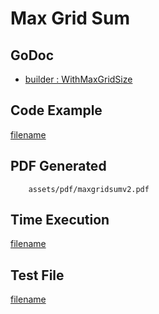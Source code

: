 # Max Grid Sum

## GoDoc
* [builder : WithMaxGridSize](https://pkg.go.dev/github.com/flanksource/maroto/v2/pkg/config#CfgBuilder.WithMaxGridSize)

## Code Example
[filename](../../assets/examples/maxgridsum/v2/main.go ':include :type=code')

## PDF Generated
```pdf
	assets/pdf/maxgridsumv2.pdf
```

## Time Execution
[filename](../../assets/text/maxgridsumv2.txt  ':include :type=code')

## Test File
[filename](https://raw.githubusercontent.com/johnfercher/maroto/master/test/maroto/examples/maxgridsum.json  ':include :type=code')
